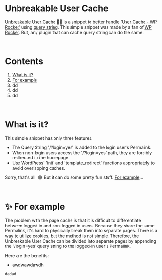 # Unbreakable User Cache
<a href="https://github.com/dgnerlab/wp-rocket-unbreakable-user-cache">Unbreakable User Cache</a> 💪🏻 is a snippet to better handle <a href="https://docs.wp-rocket.me/article/313-user-cache">'User Cache - WP Rocket'</a> using <a href="https://developer.wordpress.org/reference/functions/add_query_arg/">query string</a>.
This simple snippet was made by a fan of <a href="https://wp-rocket.me/">WP Rocket</a>. But, any plugin that can cache query string can do the same.

<br />

# Contents
1. <a href="#what-is-it">What is it?</a>
2. <a href="#-for-example">For example</a>
3. dd
4. dd
5. dd

<br />

# What is it?
This simple snippet has only three features.
* The Query String '/?login=yes' is added to the login user's Permalink.
* When non-login users access the '/?login=yes' path, they are forcibly redirected to the homepage.
* Use WordPress' 'init' and 'template_redirect' functions appropriately to avoid overlapping caches.

Sorry, that's all! 😂 But it can do some pretty fun stuff. <a href="#-for-example">For example</a>...

<br />

# ✨ For example
The problem with the page cache is that it is difficult to differentiate between logged in and non-logged in users. Because they share the same Permalink, it's hard to physically break them into separate pages. There is a way to utilize cookies, but the method is not simple. Therefore, the Unbreakable User Cache can be divided into separate pages by appending the '/login=yes' query string to the logged-in user's Permalink.

Here are the benefits:
* awdwawdawdh




```
dadad
```
